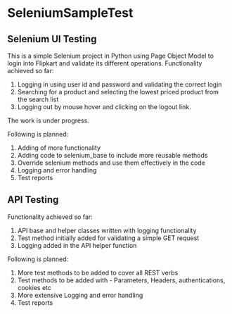 # SeleniumSampleTest

Selenium UI Testing
-------------------------------------------------------------------------
This is a simple Selenium project in Python using Page Object Model to login into Flipkart and validate its different operations.
Functionality achieved so far:
1. Logging in using user id and password and validating the correct login
2. Searching for a product and selecting the lowest priced product from the search list
3. Logging out by mouse hover and clicking on the logout link.


The work is under progress.

Following is planned:
1. Adding of more functionality
2. Adding code to selenium_base to include more reusable methods
3. Override selenium methods and use them effectively in the code
4. Logging and error handling
5. Test reports

API Testing 
----------------------------------------------------------------------------
Functionality achieved so far:
1. API base and helper classes written with logging functionality
2. Test method initially added for validating a simple GET request
3. Logging added in the API helper function

Following is planned:
1. More test methods to be added to cover all REST verbs
2. Test methods to be added with - Parameters, Headers, authentications, cookies etc
3. More extensive Logging and error handling
4. Test reports

